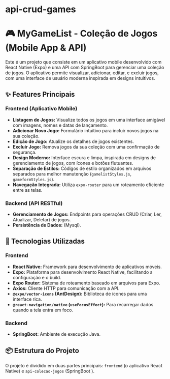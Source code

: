 # api-crud-games

# 🎮 MyGameList - Coleção de Jogos (Mobile App & API)

Este é um projeto que consiste em um aplicativo mobile desenvolvido com React Native (Expo) e uma API com SpringBoot para gerenciar uma coleção de jogos. O aplicativo permite visualizar, adicionar, editar, e excluir jogos, com uma interface de usuário moderna inspirada em designs intuitivos.

## ✨ Features Principais

### Frontend (Aplicativo Mobile)
* **Listagem de Jogos:** Visualize todos os jogos em uma interface amigável com imagens, nomes e datas de lançamento.
* **Adicionar Novo Jogo:** Formulário intuitivo para incluir novos jogos na sua coleção.
* **Edição de Jogo:** Atualize os detalhes de jogos existentes.
* **Excluir Jogo:** Remova jogos da sua coleção com uma confirmação de segurança.
* **Design Moderno:** Interface escura e limpa, inspirada em designs de gerenciamento de jogos, com ícones e botões flutuantes.
* **Separação de Estilos:** Códigos de estilo organizados em arquivos separados para melhor manutenção (`gamelistStyles.js`, `gameformStyles.js`).
* **Navegação Integrada:** Utiliza `expo-router` para um roteamento eficiente entre as telas.

### Backend (API RESTful)
* **Gerenciamento de Jogos:** Endpoints para operações CRUD (Criar, Ler, Atualizar, Deletar) de jogos.
* **Persistência de Dados:** (Mysql).

## 🚀 Tecnologias Utilizadas

### Frontend
* **React Native:** Framework para desenvolvimento de aplicativos móveis.
* **Expo:** Plataforma para desenvolvimento React Native, facilitando a configuração e o build.
* **Expo Router:** Sistema de roteamento baseado em arquivos para Expo.
* **Axios:** Cliente HTTP para comunicação com a API.
* **`@expo/vector-icons` (AntDesign):** Biblioteca de ícones para uma interface rica.
* **`@react-navigation/native` (`useFocusEffect`):** Para recarregar dados quando a tela entra em foco.

### Backend
* **SpringBoot:** Ambiente de execução Java.
  


## 📦 Estrutura do Projeto

O projeto é dividido em duas partes principais: `frontend` (o aplicativo React Native) e `api-colecao-jogos` (SpringBoot
).
